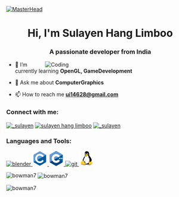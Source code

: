 [![MasterHead](https://i.pinimg.com/originals/a2/4c/b5/a24cb568fa40046f8562dbc45cea8506.gif)](https://rishavchanda.io)
<h1 align="center">Hi, I'm Sulayen Hang Limboo</h1>
<h3 align="center">A passionate developer from India</h3>

<img align="right" alt="Coding" width="400" src="https://media2.giphy.com/avatars/danielfigueirdo/mR5uHXLuePGT.gif">

- 🌱 I’m currently learning **OpenGL, GameDevelopment**

- 💬 Ask me about **ComputerGraphics**

- 📫 How to reach me **ui14628@gmail.com**

<h3 align="left">Connect with me:</h3>
<p align="left">
<a href="https://twitter.com/_sulayen" target="blank"><img align="center" src="https://raw.githubusercontent.com/rahuldkjain/github-profile-readme-generator/master/src/images/icons/Social/twitter.svg" alt="_sulayen" height="30" width="40" /></a>
<a href="https://linkedin.com/in/sulayen-hang-limboo " target="blank"><img align="center" src="https://raw.githubusercontent.com/rahuldkjain/github-profile-readme-generator/master/src/images/icons/Social/linked-in-alt.svg" alt="sulayen hang limboo" height="30" width="40" /></a>
<a href="https://instagram.com/_sulayen" target="blank"><img align="center" src="https://raw.githubusercontent.com/rahuldkjain/github-profile-readme-generator/master/src/images/icons/Social/instagram.svg" alt="_sulayen" height="30" width="40" /></a>
</p>

<h3 align="left">Languages and Tools:</h3>
<p align="left"> <a href="https://www.blender.org/" target="_blank" rel="noreferrer"> <img src="https://download.blender.org/branding/community/blender_community_badge_white.svg" alt="blender" width="40" height="40"/> </a> <a href="https://www.cprogramming.com/" target="_blank" rel="noreferrer"> <img src="https://raw.githubusercontent.com/devicons/devicon/master/icons/c/c-original.svg" alt="c" width="40" height="40"/> </a> <a href="https://www.w3schools.com/cpp/" target="_blank" rel="noreferrer"> <img src="https://raw.githubusercontent.com/devicons/devicon/master/icons/cplusplus/cplusplus-original.svg" alt="cplusplus" width="40" height="40"/> </a> <a href="https://git-scm.com/" target="_blank" rel="noreferrer"> <img src="https://www.vectorlogo.zone/logos/git-scm/git-scm-icon.svg" alt="git" width="40" height="40"/> </a> <a href="https://www.linux.org/" target="_blank" rel="noreferrer"> <img src="https://raw.githubusercontent.com/devicons/devicon/master/icons/linux/linux-original.svg" alt="linux" width="40" height="40"/> </a> </p>

<p><img align="left" src="https://github-readme-stats.vercel.app/api/top-langs?username=bowman7&show_icons=true&locale=en&layout=compact" alt="bowman7" /></p>

<p>&nbsp;<img align="center" src="https://github-readme-stats.vercel.app/api?username=bowman7&show_icons=true&locale=en" alt="bowman7" /></p>

<p><img align="center" src="https://github-readme-streak-stats.herokuapp.com/?user=bowman7&" alt="bowman7" /></p>
